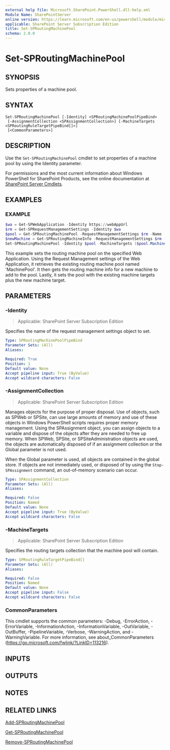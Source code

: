 ```yaml
---
external help file: Microsoft.SharePoint.PowerShell.dll-help.xml
Module Name: SharePointServer
online version: https://learn.microsoft.com/en-us/powershell/module/microsoft.sharepoint.powershell/set-sproutingmachinepool
applicable: SharePoint Server Subscription Edition
title: Set-SPRoutingMachinePool
schema: 2.0.0
---
```


# Set-SPRoutingMachinePool

## SYNOPSIS
Sets properties of a machine pool.

## SYNTAX

```
Set-SPRoutingMachinePool [-Identity] <SPRoutingMachinePoolPipeBind>
 [-AssignmentCollection <SPAssignmentCollection>] [-MachineTargets <SPRoutingRuleTargetPipeBind[]>]
 [<CommonParameters>]
```

## DESCRIPTION
Use the `Set-SPRoutingMachinePool` cmdlet to set properties of a machine pool by using the Identity parameter.

For permissions and the most current information about Windows PowerShell for SharePoint Products, see the online documentation at [SharePoint Server Cmdlets](https://learn.microsoft.com/powershell/sharepoint/sharepoint-server/sharepoint-server-cmdlets).

## EXAMPLES

### EXAMPLE
```powershell
$wa = Get-SPWebApplication -Identity https://webAppUrl
$rm = Get-SPRequestManagementSettings -Identity $wa
$pool = Get-SPRoutingMachinePool -RequestManagementSettings $rm -Name 'MachinePool'
$newMachine = Get-SPRoutingMachineInfo -RequestManagementSettings $rm -Name SP01
Set-SPRoutingMachinePool -Identity $pool -MachineTargets ($pool.MachineTargets + $newMachine)
```
This example sets the routing machine pool on the specified Web Application. Using the Request Management settings of the Web Application, it retrieves the existing routing machine pool named 'MachinePool'. It then gets the routing machine info for a new machine to add to the pool. Lastly, it sets the pool with the existing machine targets plus the new machine target.

## PARAMETERS

### -Identity

> Applicable: SharePoint Server Subscription Edition

Specifies the name of the request management settings object to set.

```yaml
Type: SPRoutingMachinePoolPipeBind
Parameter Sets: (All)
Aliases:

Required: True
Position: 1
Default value: None
Accept pipeline input: True (ByValue)
Accept wildcard characters: False
```

### -AssignmentCollection

> Applicable: SharePoint Server Subscription Edition

Manages objects for the purpose of proper disposal.
Use of objects, such as SPWeb or SPSite, can use large amounts of memory and use of these objects in Windows PowerShell scripts requires proper memory management.
Using the SPAssignment object, you can assign objects to a variable and dispose of the objects after they are needed to free up memory.
When SPWeb, SPSite, or SPSiteAdministration objects are used, the objects are automatically disposed of if an assignment collection or the Global parameter is not used.

When the Global parameter is used, all objects are contained in the global store.
If objects are not immediately used, or disposed of by using the `Stop-SPAssignment` command, an out-of-memory scenario can occur.

```yaml
Type: SPAssignmentCollection
Parameter Sets: (All)
Aliases:

Required: False
Position: Named
Default value: None
Accept pipeline input: True (ByValue)
Accept wildcard characters: False
```

### -MachineTargets

> Applicable: SharePoint Server Subscription Edition

Specifies the routing targets collection that the machine pool will contain.

```yaml
Type: SPRoutingRuleTargetPipeBind[]
Parameter Sets: (All)
Aliases:

Required: False
Position: Named
Default value: None
Accept pipeline input: False
Accept wildcard characters: False
```

### CommonParameters
This cmdlet supports the common parameters: -Debug, -ErrorAction, -ErrorVariable, -InformationAction, -InformationVariable, -OutVariable, -OutBuffer, -PipelineVariable, -Verbose, -WarningAction, and -WarningVariable. For more information, see about_CommonParameters (https://go.microsoft.com/fwlink/?LinkID=113216).

## INPUTS

## OUTPUTS

## NOTES

## RELATED LINKS

[Add-SPRoutingMachinePool](Add-SPRoutingMachinePool.md)

[Get-SPRoutingMachinePool](Get-SPRoutingMachinePool.md)

[Remove-SPRoutingMachinePool](Remove-SPRoutingMachinePool.md)
